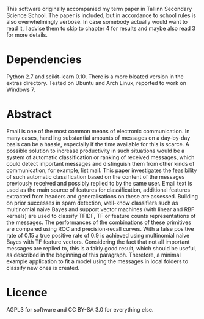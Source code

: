 This software originally accompanied my term paper in Tallinn Secondary Science
School. The paper is included, but in accordance to school rules is also
overwhelmingly verbose. In case somebody actually would want to read it, I advise
them to skip to chapter 4 for results and maybe also read 3 for more details.

# Dependencies
Python 2.7 and scikit-learn 0.10. There is a more bloated version in the extras
directory. Tested on Ubuntu and Arch Linux, reported to work on Windows 7.

# Abstract
Email is one of the most common means of electronic communication. In many
cases, handling substantial amounts of messages on a day-by-day basis can be a
hassle, especially if the time available for this is scarce. 
A possible solution to increase productivity in such situations would be a
system of automatic classification or ranking of received messages, which could
detect important messages and distinguish them from other kinds of
communication, for example, list mail. 
This paper investigates the feasibility of such automatic classification based
on the content of the messages previously received and possibly replied to by
the same user. Email text is used as the main source of features for
classification, additional features extracted from headers and generalisations
on these are assessed. Building on prior successes in spam detection, well-know
classifiers such as multinomial naive Bayes and support vector machines (with
linear and RBF kernels) are used to classify TFIDF, TF or feature counts
representations of the messages. The performances of the combinations of these
primitives are compared using ROC and precision-recall curves. With a false
positive rate of 0.15 a true positive rate of 0.9 is achieved using multinomial
naive Bayes with TF feature vectors. Considering the fact that not all important
messages are replied to, this is a fairly good result, which should be useful,
as described in the beginning of this paragraph. Therefore, a minimal example
application to fit a model using the messages in local folders to classify new
ones is created.

# Licence
AGPL3 for software and CC BY-SA 3.0 for everything else.

